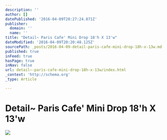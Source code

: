 ```yaml
---
description: ''
author: []
datePublished: '2016-04-09T20:27:24.871Z'
publisher:
  domain: ''
  name: ''
title: "Detail~ Paris Cafe' Mini Drop 18'h X 13'w"
dateModified: '2016-04-09T20:20:48.125Z'
sourcePath: _posts/2016-04-09-detail-paris-cafe-mini-drop-18h-x-13w.md
published: true
inFeed: true
hasPage: true
inNav: false
url: detail~-paris-cafe-mini-drop-18h-x-13w/index.html
_context: 'http://schema.org'
_type: Article

---
```

# Detail~ Paris Cafe' Mini Drop 18'h X 13'w
![](https://the-grid-user-content.s3-us-west-2.amazonaws.com/e9499e89-f2de-4e45-b783-1bc838601ae5.png)